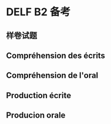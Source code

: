 # DELF B2 备考


## 样卷试题



## Compréhension des écrits




## Compréhension de l'oral




## Production écrite




## Producion orale